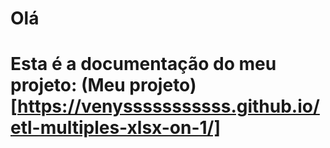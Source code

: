 # Olá


# Esta é a documentação do meu projeto: (Meu projeto)[https://venysssssssssss.github.io/etl-multiples-xlsx-on-1/]